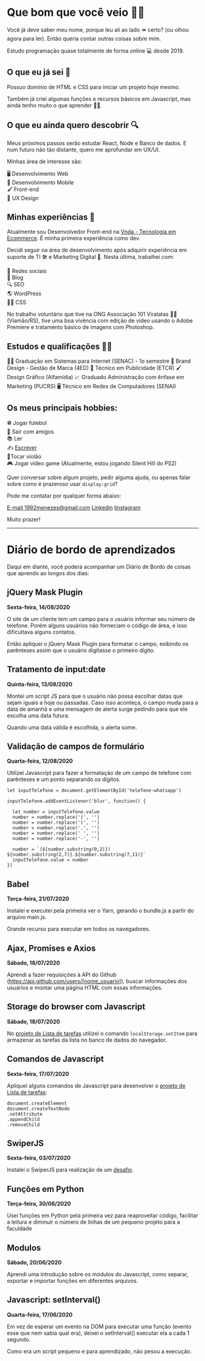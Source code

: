 # Que bom que você veio 😬🤙

Você já deve saber meu nome, porque leu ali ao lado ⏪ certo? (ou olhou agora para ler). Então queria contar outras coisas sobre mim.

Estudo programação quase totalmente de forma online 💻 desde 2019.

## O que eu já sei 💪

Possuo domínio de HTML e CSS para iniciar um projeto hoje mesmo.  

Também já criei algumas funções e recursos básicos em Javascript, mas ainda tenho muito o que aprender 👨‍💻.

## O que eu ainda quero descobrir 🔍

Meus próximos passos serão estudar React, Node e Banco de dados. E num futuro não tão distante, quero me aprofundar em UX/UI.

Minhas área de interesse são:

🖥️ Desenvolvimento Web  
📱 Desenvolvimento Mobile  
🖌️ Front-end  
📁 UX Design  

<!--

Os projetos que mais gostei de ter realizado foram:

...

-->

## Minhas experiências 💼

Atualmente sou Desenvolvedor Front-end na [Vnda - Tecnologia em Ecommerce](https://www.vnda.com.br/). É minha primeira experiência como dev.

Decidi seguir na área de desenvolvimento após adquirir experiência em suporte de TI 🛠️ e Marketing Digital 📣. Nesta última, trabalhei com:

💬 Redes sociais  
📝 Blog  
🔍 SEO  
🌎 WordPress  
👨‍💻 CSS  

No trabalho voluntário que tive na ONG Associação 101 Viralatas 🐶🐱 (Viamão/RS), tive uma boa vivência com edição de vídeo usando o Adobe Premiere e tratamento básico de imagens com Photoshop.

## Estudos e qualificações 👨‍🎓

👨‍💻 Graduação em Sistemas para Internet (SENAC) - 1o semestre
📣 Brand Design - Gestão de Marca (4ED)
📣 Técnico em Publicidade (ETCR)
🖌️ Design Gráfico (Alfamídia)
📈 Graduado Administração com ênfase em Marketing (PUCRS)
🖥️ Técnico em Redes de Computadores (SENAI)

## Os meus principais hobbies:

⚽ Jogar futebol  
🍻 Sair com amigos  
📚 Ler  
✍️ [Escrever](https://medium.com/@aaamenezes)  
🎸Tocar violão  
🎮 Jogar vídeo game  (Atualmente, estou jogando Silent Hill do PS2)

Quer conversar sobre algum projeto, pedir alguma ajuda, ou apenas falar sobre como é prazeroso usar `display:grid`?

Pode me contatar por qualquer forma abaixo:

[E-mail 1992menezes@gmail.com](mailto:1992menezes@gmail.com)
[Linkedin](https://www.linkedin.com/in/aaamenezes)
[Iinstagram](https://www.instagram.com/aaamenezes/)

Muito prazer!

---

# Diário de bordo de aprendizados
Daqui em diante, você poderá acompanhar um Diário de Bordo de coisas que aprendo ao longos dos dias:

## jQuery Mask Plugin
**Sexta-feira, 14/08/2020**

O site de um cliente tem um campo para o usuário informar seu número de telefone. Porém alguns usuários não forneciam o código de área, e isso dificultava alguns contatos.  

Então apliquei o jQuery Mask Plugin para formatar o campo, exibindo os parênteses assim que o usuário digitasse o primeiro dígito.

## Tratamento de input:date
**Quinta-feira, 13/08/2020**

Montei um script JS para que o usuário não possa escolhar datas que sejam iguais a hoje ou passadas. Caso isso aconteça, o campo muda para a data de amanhã e uma mensagem de alerta surge pedindo para que ele escolha uma data futura.

Quando uma data válida é escolhida, o alerta some.

## Validação de campos de formulário
**Quarta-feira, 12/08/2020**

Utilizei Javascript para fazer a formatação de um campo de telefone com parênteses e um ponto separando os dígitos.

```
let inputTelefone = document.getElementById('telefone-whatsapp')

inputTelefone.addEventListener('blur', function() {

  let number = inputTelefone.value
  number = number.replace('(', '')
  number = number.replace(')', '')
  number = number.replace('.', '')
  number = number.replace(' ', '')
  number = number.replace('-', '')
  
  number = `(${number.substring(0,2)}) ${number.substring(2,7)}.${number.substring(7,11)}`
  inputTelefone.value = number
})
```

## Babel
**Terça-feira, 21/07/2020**  

Instalei e executei pela primeira ver o Yarn, gerando o bundle.js a partir do arquivo main.js.

Grande recurso para executar em todos os navegadores.

## Ajax, Promises e Axios
**Sábado, 18/07/2020**  

Aprendi a fazer requisições à API do Github (https://api.github.com/users/[nome_usuario]), buscar informações dos usuários e montar uma página HTML com essas informações.

## Storage do browser com Javascript
**Sábado, 18/07/2020**  

No [projeto de Lista de tarefas](https://github.com/aaamenezes/Lista-de-tarefas-com-Bootstrap) utilizei o comando `localStorage.setItem` para armazenar as tarefas da lista no banco de dados do navegador.

## Comandos de Javascript
**Sexta-feira, 17/07/2020**  

Apliquei alguns comandos de Javascript para desenvolver o [projeto de Lista de tarefas](https://github.com/aaamenezes/Lista-de-tarefas-com-Bootstrap):

```
document.createElement
document.createTextNode
.setAttribute
.appendChild
.removeChild
```

## SwiperJS
**Sexta-feira, 03/07/2020**  

Instalei o SwiperJS para realização de um [desafio](https://github.com/aaamenezes/vnda-frontend-challenge-junior).

## Funções em Python
**Terça-feira, 30/06/2020**  

Usei funções em Python pela primeira vez para reaproveitar código, facilitar a leitura e diminuir o número de linhas de um pequeno projeto para a faculdade

## Modulos
**Sábado, 20/06/2020**

Aprendi uma introdução sobre os módulos do Javascript, como separar, exportar e importar funções em diferentes arquivos.

## Javascript: setInterval()
**Quarta-feira, 17/06/2020**

Em vez de esperar um evento na DOM para executar uma função (evento esse que nem sabia qual era), deixei o setInterval() executar ela a cada 1 segundo.  

Como era um script pequeno e para aprendizado, não pesou a execução.
